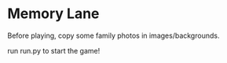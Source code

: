 # Memory Lane
Before playing, copy some family photos in images/backgrounds.

run run.py to start the game!
